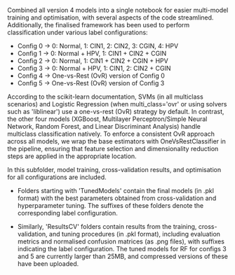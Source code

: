 Combined all version 4 models into a single notebook for easier multi-model training and optimisation, with several aspects of the code streamlined. Additionally, the finalised framework has been used to perform classification under various label configurations:

- Config 0 → 0: Normal, 1: CIN1, 2: CIN2, 3: CGIN, 4: HPV
- Config 1 → 0: Normal + HPV, 1: CIN1 + CIN2 + CGIN
- Config 2 → 0: Normal, 1: CIN1 + CIN2 + CGIN + HPV
- Config 3 → 0: Normal + HPV, 1: CIN1, 2: CIN2 + CGIN
- Config 4 → One-vs-Rest (OvR) version of Config 0
- Config 5 → One-vs-Rest (OvR) version of Config 3

According to the scikit-learn documentation, SVMs (in all multiclass scenarios) and Logistic Regression (when multi_class='ovr' or using solvers such as 'liblinear') use a one-vs-rest (OvR) strategy by default. In contrast, the other four models (XGBoost, Multilayer Perceptron/Simple Neural Network, Random Forest, and Linear Discriminant Analysis) handle multiclass classification natively. To enforce a consistent OvR approach across all models, we wrap the base estimators with OneVsRestClassifier in the pipeline, ensuring that feature selection and dimensionality reduction steps are applied in the appropriate location.

In this subfolder, model training, cross-validation results, and optimisation for all configurations are included.

- Folders starting with 'TunedModels' contain the final models (in .pkl format) with the best parameters obtained from cross-validation and hyperparameter tuning. The suffixes of these folders denote the corresponding label configuration.

- Similarly, 'ResultsCV' folders contain results from the training, cross-validation, and tuning procedures (in .pkl format), including evaluation metrics and normalised confusion matrices (as .png files), with suffixes indicating the label configuration. The tuned models for RF for configs 3 and 5 are currently larger than 25MB, and compressed versions of these have been uploaded.
